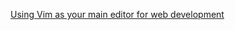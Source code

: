 
[Using Vim as your main editor for web development](https://dev.to/fidelve/using-vim-as-your-main-editor-for-web-development-5a73)
